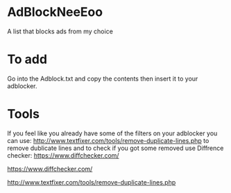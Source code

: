 # AdBlockNeeEoo
A list that blocks ads from my choice
# To add
Go into the Adblock.txt and copy the contents then insert it to your adblocker.

# Tools
If you feel like you already have some of the filters on your adblocker you can use: http://www.textfixer.com/tools/remove-duplicate-lines.php to remove dublicate lines and to check if you got some removed use Diffrence checker: https://www.diffchecker.com/

https://www.diffchecker.com/

http://www.textfixer.com/tools/remove-duplicate-lines.php
